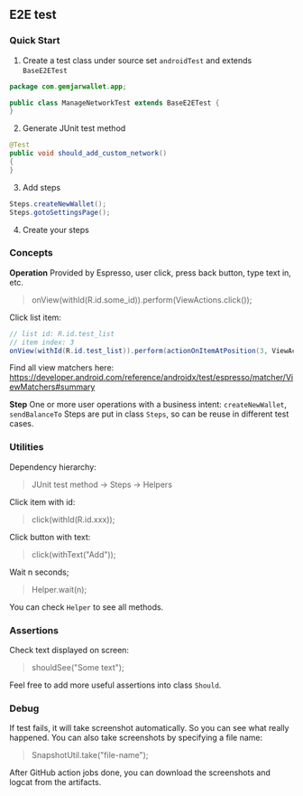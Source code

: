 ## E2E test
### Quick Start
1. Create a test class under source set `androidTest` and extends `BaseE2ETest`

```Java
package com.gemjarwallet.app;

public class ManageNetworkTest extends BaseE2ETest {
}
```

2. Generate JUnit test method
```Java
@Test
public void should_add_custom_network()
{
}
```

3. Add steps
```Java
Steps.createNewWallet();
Steps.gotoSettingsPage();
```

4. Create your steps

### Concepts
__Operation__
Provided by Espresso, user click, press back button, type text in, etc.
>onView(withId(R.id.some_id)).perform(ViewActions.click());

Click list item:
```Java
// list id: R.id.test_list
// item index: 3
onView(withId(R.id.test_list)).perform(actionOnItemAtPosition(3, ViewActions.click()));
```

Find all view matchers here: https://developer.android.com/reference/androidx/test/espresso/matcher/ViewMatchers#summary

__Step__
One or more user operations with a business intent: `createNewWallet`, `sendBalanceTo`
Steps are put in class `Steps`, so can be reuse in different test cases.

### Utilities
Dependency hierarchy: 
>JUnit test method -> Steps -> Helpers

Click item with id:
>click(withId(R.id.xxx));

Click button with text:
>click(withText("Add"));
 
Wait n seconds;
>Helper.wait(n);

You can check `Helper` to see all methods.

### Assertions
Check text displayed on screen:
>shouldSee("Some text");

Feel free to add more useful assertions into class `Should`.

### Debug
If test fails, it will take screenshot automatically. So you can see what really happened.
You can also take screenshots by specifying a file name:
>SnapshotUtil.take("file-name");

After GitHub action jobs done, you can download the screenshots and logcat from the artifacts.

